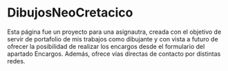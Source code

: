 # DibujosNeoCretacico

Esta página fue un proyecto para una asignautra, creada con el objetivo de servir de portafolio de mis trabajos como dibujante y con vista a futuro de ofrecer la posibilidad de realizar los encargos desde el formulario del apartado Encargos. Además, ofrece vías directas de contacto por distintas redes. 
